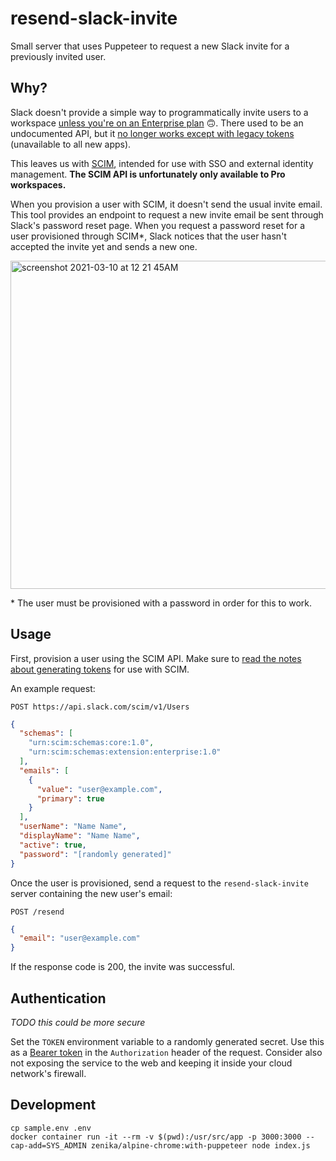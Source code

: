 # resend-slack-invite
 
Small server that uses Puppeteer to request a new Slack invite for a previously invited user.

## Why?

Slack doesn't provide a simple way to programmatically invite users to a workspace [unless you're on an Enterprise plan](https://api.slack.com/methods/admin.users.invite) 🙃. There used to be an undocumented API, but it [no longer works except with legacy tokens](https://stackoverflow.com/questions/30955818/slack-api-team-invitation) (unavailable to all new apps).

This leaves us with [SCIM](https://api.slack.com/scim#scim-api-endpoints__users), intended for use with SSO and external identity management. **The SCIM API is unfortunately only available to Pro workspaces.** 

When you provision a user with SCIM, it doesn't send the usual invite email. This tool provides an endpoint to request a new invite email be sent through Slack's password reset page. When you request a password reset for a user provisioned through SCIM*, Slack notices that the user hasn't accepted the invite yet and sends a new one.

<img width="525" alt="screenshot 2021-03-10 at 12 21 45AM" src="https://user-images.githubusercontent.com/1895116/110581176-052e3c80-8138-11eb-85fd-0715586ce7b3.png">

\* The user must be provisioned with a password in order for this to work.

## Usage

First, provision a user using the SCIM API. Make sure to [read the notes about generating tokens](https://api.slack.com/scim#accessing-the-scim-api__particulars-of-permissions) for use with SCIM.

An example request:

```
POST https://api.slack.com/scim/v1/Users
```
```json
{
  "schemas": [
    "urn:scim:schemas:core:1.0",
    "urn:scim:schemas:extension:enterprise:1.0"
  ],
  "emails": [
    {
      "value": "user@example.com", 
      "primary": true
    }
  ],
  "userName": "Name Name",
  "displayName": "Name Name",
  "active": true,
  "password": "[randomly generated]"
}
```

Once the user is provisioned, send a request to the `resend-slack-invite` server containing the new user's email:

```
POST /resend
```
```json
{
  "email": "user@example.com"
}
```

If the response code is 200, the invite was successful.

## Authentication

*TODO this could be more secure*

Set the `TOKEN` environment variable to a randomly generated secret. Use this as a [Bearer token](https://learning.postman.com/docs/sending-requests/authorization/#bearer-token) in the `Authorization` header of the request. Consider also not exposing the service to the web and keeping it inside your cloud network's firewall.

## Development

```
cp sample.env .env
docker container run -it --rm -v $(pwd):/usr/src/app -p 3000:3000 --cap-add=SYS_ADMIN zenika/alpine-chrome:with-puppeteer node index.js
```